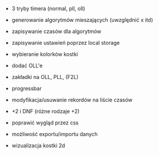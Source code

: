 
- 3 tryby timera (normal, pll, oll)
- generowanie algorytmów mieszających (uwzględnić x itd)
- zapisywanie czasów dla algorytmów
- zapisywanie ustawień poprzez local storage
- wybieranie kolorków kostki

- dodać OLL'e
- zakładki na OLL, PLL, (F2L)
- progressbar

- modyfikacja/usuwanie rekordów na liście czasów
- +2 i DNF (różne rodzaje +2)

- poprawić wygląd przez css

- możliwość exportu/importu danych
- wizualizacja kostki 2d